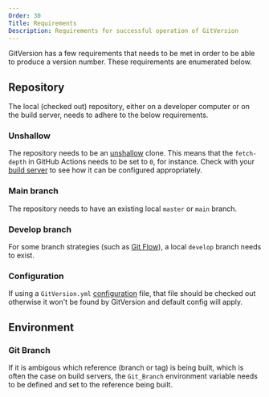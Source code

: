 ```yaml
---
Order: 30
Title: Requirements
Description: Requirements for successful operation of GitVersion
---
```


GitVersion has a few requirements that needs to be met in order to be able to
produce a version number. These requirements are enumerated below.

## Repository

The local (checked out) repository, either on a developer computer or on the
build server, needs to adhere to the below requirements.

### Unshallow

The repository needs to be an [unshallow][git-unshallow] clone. This means
that the `fetch-depth` in GitHub Actions needs to be set to `0`, for instance.
Check with your [build server][build-servers] to see how it can be configured
appropriately.

### Main branch

The repository needs to have an existing local `master` or `main` branch.

### Develop branch

For some branch strategies (such as [Git Flow][gitflow]), a local `develop`
branch needs to exist.

### Configuration

If using a `GitVersion.yml` [configuration][configuration] file, that file
should be checked out otherwise it won't be found by GitVersion and default
config will apply.

## Environment

### Git Branch

If it is ambigous which reference (branch or tag) is being built, which is often
the case on build servers, the `Git_Branch` environment variable needs to be
defined and set to the reference being built.

[git-switch]: https://git-scm.com/docs/git-switch
[git-unshallow]: https://git-scm.com/docs/git-fetch#Documentation/git-fetch.txt---unshallow
[gitflow]: /docs/learn/branching-strategies/gitflow
[build-servers]: /docs/reference/build-servers
[configuration]: /docs/reference/configuration
